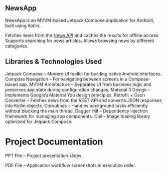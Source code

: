## NewsApp

NewsApp is an MVVM-based Jetpack Compose application for Android, built using Kotlin.

Fetches news from the [News API](https://newsapi.org/) and caches the results for offline access.
Supports searching for news articles.
Allows browsing news by different categories.



## Libraries \& Technologies Used

Jetpack Compose – Modern UI toolkit for building native Android interfaces.
Compose Navigation – For navigating between screens in a Compose-based app.
MVVM Architecture – Separates UI from business logic and preserves app state during configuration changes.
Material 3 Design – Implements Google’s Material You design principles.
Retrofit + Gson Converter – Fetches news from the REST API and converts JSON responses into Kotlin objects.
Coroutines – Handles background tasks efficiently without blocking the main thread.
Dagger Hilt – Dependency injection framework for managing app components.
Coil – Image loading library optimized for Jetpack Compose.





# Project Documentation





PPT File – Project presentation slides.



PDF File – Application workflow screenshots in execution order.

